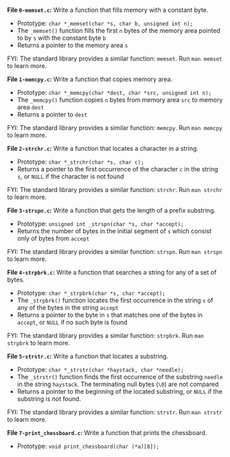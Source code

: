 **File `0-memset.c`:** Write a function that fills memory with a constant byte.

-   Prototype:  `char *_memset(char *s, char b, unsigned int n);`
-   The  `_memset()`  function fills the first  `n`  bytes of the memory area pointed to by  `s`  with the constant byte  `b`
-   Returns a pointer to the memory area  `s`

FYI: The standard library provides a similar function:  `memset`. Run  `man memset`  to learn more.

**File `1-memcpy.c`:** Write a function that copies memory area.

-   Prototype:  `char *_memcpy(char *dest, char *src, unsigned int n);`
-   The  `_memcpy()`  function copies  `n`  bytes from memory area  `src`  to memory area  `dest`
-   Returns a pointer to  `dest`

FYI: The standard library provides a similar function:  `memcpy`. Run  `man memcpy`  to learn more.

**File `2-strchr.c`:** Write a function that locates a character in a string.

-   Prototype:  `char *_strchr(char *s, char c);`
-   Returns a pointer to the first occurrence of the character  `c`  in the string  `s`, or  `NULL`  if the character is not found

FYI: The standard library provides a similar function:  `strchr`. Run  `man strchr`  to learn more.

**File `3-strspn.c`:** Write a function that gets the length of a prefix substring.

-   Prototype:  `unsigned int _strspn(char *s, char *accept);`
-   Returns the number of bytes in the initial segment of  `s`  which consist only of bytes from  `accept`

FYI: The standard library provides a similar function:  `strspn`. Run  `man strspn`  to learn more.

**File `4-strpbrk.c`:** Write a function that searches a string for any of a set of bytes.

-   Prototype:  `char *_strpbrk(char *s, char *accept);`
-   The  `_strpbrk()`  function locates the first occurrence in the string  `s`  of any of the bytes in the string  `accept`
-   Returns a pointer to the byte in  `s`  that matches one of the bytes in  `accept`, or  `NULL`  if no such byte is found

FYI: The standard library provides a similar function:  `strpbrk`. Run  `man strpbrk`  to learn more.

**File `5-strstr.c`:** Write a function that locates a substring.

-   Prototype:  `char *_strstr(char *haystack, char *needle);`
-   The  `_strstr()`  function finds the first occurrence of the substring  `needle`  in the string  `haystack`. The terminating null bytes (`\0`) are not compared
-   Returns a pointer to the beginning of the located substring, or  `NULL`  if the substring is not found.

FYI: The standard library provides a similar function:  `strstr`. Run  `man strstr`  to learn more.

**File `7-print_chessboard.c`:** Write a function that prints the chessboard.

-   Prototype:  `void print_chessboard(char (*a)[8]);`
